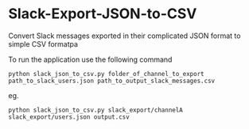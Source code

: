 # Slack-Export-JSON-to-CSV

Convert Slack messages exported in their complicated JSON format to simple CSV formatpa

To run the application use the following command

```shell
python slack_json_to_csv.py folder_of_channel_to_export path_to_slack_users.json path_to_output_slack_messages.csv

```

eg.

```shell
python slack_json_to_csv.py slack_export/channelA slack_export/users.json output.csv
```
